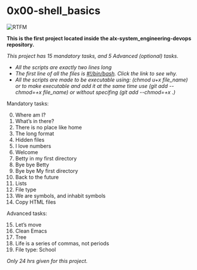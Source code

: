 # 0x00-shell_basics

![RTFM](https://user-images.githubusercontent.com/106796019/175026982-0ac38560-3df9-4ff9-9c7d-b8fe8f692699.jpg)

**This is the first project located inside the alx-system_engineering-devops repository.**

*This project has 15 mandatory tasks, and 5 Advanced (optional) tasks.*

* *All the scripts are exactly two lines long*
* *The first line of all the files is [#!/bin/bash](https://en.wikipedia.org/wiki/Shebang_%28Unix%29). Click the link to see why.*
* *All the scripts are made to be executable using: (chmod u+x file_name) or to make executable and add it at the same time use (git add --chmod=+x file_name) or without specifing (git add --chmod=+x .)*

Mandatory tasks:

0. Where am I?
1. What’s in there?
2. There is no place like home
3. The long format
4. Hidden files
5. I love numbers
6. Welcome
7. Betty in my first directory
8. Bye bye Betty
9. Bye bye My first directory
10. Back to the future
11. Lists
12. File type
13. We are symbols, and inhabit symbols
14. Copy HTML files

Advanced tasks:

15. Let’s move
16. Clean Emacs
17. Tree
18. Life is a series of commas, not periods
19. File type: School

*Only 24 hrs given for this project.*
